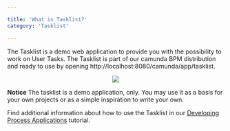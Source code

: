 ```yaml
---

title: 'What is Tasklist?'
category: 'Tasklist'

---
```


The Tasklist is a demo web application to provide you with the possibility to work on User Tasks. The Tasklist is part of our camunda BPM distribution and ready to use by opening http://localhost:8080/camunda/app/tasklist.

<center><img class="img-responsive" src="ref:asset:/assets/img/implementation-tasklist/tasklist-start-page-view.png" /></center>

<div class="alert alert-warning">
  <p>
    <strong>Notice</strong>
    The tasklist is a demo application, only. You may use it as a basis for your own projects or as a simple inspiration to write your own.
  </p>
</div>

Find additional information about how to use the Tasklist in our [Developing Process Applications](http://camunda.org/get-started/developing-process-applications.html) tutorial.